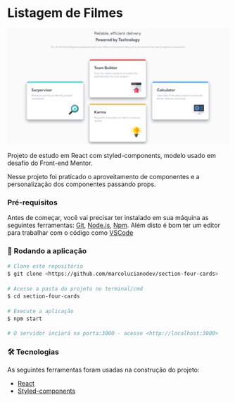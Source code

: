 # Listagem de Filmes

[![Vídeo Demonstração](https://github.com/marcolucianodev/section-four-cards/blob/master/public/section-four-cards.png)](https://www.linkedin.com/posts/marcolucianodev_frontend-frontenddeveloper-react-ugcPost-6890523067207041025-JRob)

Projeto de estudo em React com styled-components, modelo usado em desafio do Front-end Mentor.

Nesse projeto foi praticado o aproveitamento de componentes e a personalização dos componentes passando props.


### Pré-requisitos

Antes de começar, você vai precisar ter instalado em sua máquina as seguintes ferramentas:
[Git](https://git-scm.com), [Node.js](https://nodejs.org/en/), [Npm](https://www.npmjs.com/). 
Além disto é bom ter um editor para trabalhar com o código como [VSCode](https://code.visualstudio.com/)

### 🎲 Rodando a aplicação

```bash
# Clone este repositório
$ git clone <https://github.com/marcolucianodev/section-four-cards>

# Acesse a pasta do projeto no terminal/cmd
$ cd section-four-cards

# Execute a aplicação
$ npm start

# O servidor inciará na porta:3000 - acesse <http://localhost:3000>
```

### 🛠 Tecnologias

As seguintes ferramentas foram usadas na construção do projeto:

- [React](https://pt-br.reactjs.org/)
- [Styled-components](https://styled-components.com/)

